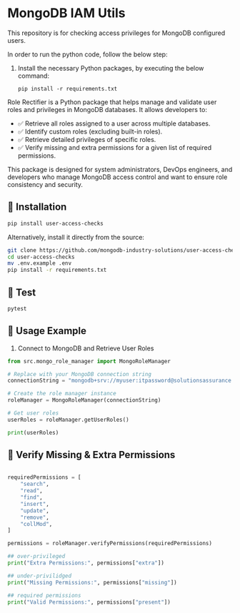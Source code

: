 # MongoDB IAM Utils
This repository is for checking access privileges for MongoDB configured users.

In order to run the python code, follow the below step:
1. Install the necessary Python packages, by executing the below command: 

    ```shell
    pip install -r requirements.txt 
    ```

Role Rectifier is a Python package that helps manage and validate user roles and privileges in MongoDB databases. It allows developers to:

- ✅ Retrieve all roles assigned to a user across multiple databases.
- ✅ Identify custom roles (excluding built-in roles).
- ✅ Retrieve detailed privileges of specific roles.
- ✅ Verify missing and extra permissions for a given list of required permissions.

This package is designed for system administrators, DevOps engineers, and developers who manage MongoDB access control and want to ensure role consistency and security.

## 📌 Installation

```sh
pip install user-access-checks
``` 

Alternatively, install it directly from the source:

```sh
git clone https://github.com/mongodb-industry-solutions/user-access-checks.git
cd user-access-checks
mv .env.example .env
pip install -r requirements.txt
```
## 📌 Test
```sh
pytest
``` 

## 🚀 Usage Example
1. Connect to MongoDB and Retrieve User Roles
```python
from src.mongo_role_manager import MongoRoleManager

# Replace with your MongoDB connection string
connectionString = "mongodb+srv://myuser:itpassword@solutionsassurance.n0kts.mongodb.net/?retryWrites=true&w=majority&appName=SolutionsAssurance"

# Create the role manager instance
roleManager = MongoRoleManager(connectionString)

# Get user roles
userRoles = roleManager.getUserRoles()

print(userRoles)
```


## 🚀 Verify Missing & Extra Permissions
```python

requiredPermissions = [
    "search",
    "read",
    "find",
    "insert",
    "update",
    "remove",
    "collMod",
]

permissions = roleManager.verifyPermissions(requiredPermissions)

## over-privileged
print("Extra Permissions:", permissions["extra"])

## under-privilidged
print("Missing Permissions:", permissions["missing"])

## required permissions
print("Valid Permissions:", permissions["present"])
```
